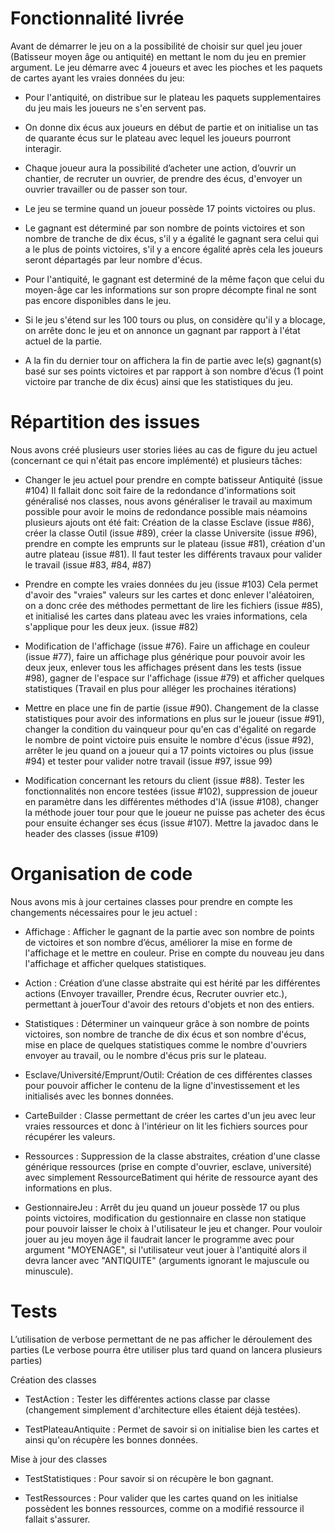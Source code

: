 # Fonctionnalité livrée
 Avant de démarrer le jeu on a la possibilité de choisir sur quel jeu jouer (Batisseur moyen âge ou antiquité) en mettant le nom du jeu en premier argument.
 Le jeu démarre avec 4 joueurs et avec les pioches et les paquets de cartes ayant les vraies données du jeu:
* Pour l'antiquité, on distribue sur le plateau les paquets supplementaires du jeu mais les joueurs ne s'en servent pas.
 
* On donne dix écus aux joueurs en début de partie et on initialise un tas de quarante écus sur le plateau avec lequel les joueurs pourront interagir.

* Chaque joueur aura la possibilité d’acheter une action, d’ouvrir un chantier, de recruter un ouvrier, de prendre des écus, d'envoyer un ouvrier travailler ou de passer son tour.

* Le jeu se termine quand un joueur possède 17 points victoires ou plus.

* Le gagnant est déterminé par son nombre de points victoires et son nombre de tranche de dix écus, s'il y a égalité le gagnant sera celui qui a le plus de points victoires, s'il y a encore égalité après cela les joueurs seront départagés par leur nombre d'écus.

* Pour l'antiquité, le gagnant est determiné de la même façon que celui du moyen-âge car les informations sur son propre décompte final ne sont pas encore disponibles dans le jeu.

* Si le jeu s'étend sur les 100 tours ou plus, on considère qu'il y a blocage, on arrête donc le jeu et on annonce un gagnant par rapport à l'état actuel de la partie.

* A la fin du dernier tour on affichera la fin de partie avec le(s) gagnant(s) basé sur ses points victoires et par rapport à son nombre d’écus (1 point victoire par tranche de dix écus) ainsi que les statistiques du jeu.

# Répartition des issues
Nous avons créé plusieurs user stories liées au cas de figure du jeu actuel (concernant ce qui n'était pas encore implémenté) et plusieurs tâches:

* Changer le jeu actuel pour prendre en compte batisseur Antiquité (issue #104)
Il fallait donc soit faire de la redondance d'informations soit généralisé nos classes, nous avons généraliser le travail au maximum possible pour avoir le moins de redondance possible mais néamoins plusieurs ajouts ont été fait: Création de la classe Esclave (issue #86), créer la classe Outil (issue #89), créer la classe Universite (issue #96), prendre en compte les emprunts sur le plateau (issue #81), création d'un autre plateau (issue #81). Il faut tester les différents travaux pour valider le travail (issue #83, #84, #87)

* Prendre en compte les vraies données du jeu (issue #103)
Cela permet d'avoir des "vraies" valeurs sur les cartes et donc enlever l'aléatoiren, on a donc crée des méthodes permettant de lire les fichiers (issue #85), et initialisé les cartes dans plateau avec les vraies informations, cela s'applique pour les deux jeux. (issue #82)

* Modification de l'affichage (issue #76).
Faire un affichage en couleur (issue #77), faire un affichage plus générique pour pouvoir avoir les deux jeux, enlever tous les affichages présent dans les tests (issue #98), gagner de l'espace sur l'affichage (issue #79) et afficher quelques statistiques (Travail en plus pour alléger les prochaines itérations)

* Mettre en place une fin de partie (issue #90).
Changement de la classe statistiques pour avoir des informations en plus sur le joueur (issue #91), changer la condition du vainqueur pour qu'en cas d'égalité on regarde le nombre de point victoire puis ensuite le nombre d'écus (issue #92), arrêter le jeu quand on a joueur qui a 17 points victoires ou plus (issue #94) et tester pour valider notre travail (issue #97, issue 99)

* Modification concernant les retours du client (issue #88).
Tester les fonctionnalités non encore testées (issue #102), suppression de joueur en paramètre dans les différentes méthodes d'IA (issue #108), changer la méthode jouer tour pour que le joueur ne puisse pas acheter des écus pour ensuite échanger ses écus (issue #107). Mettre la javadoc dans le header des classes (issue #109)


# Organisation de code

Nous avons mis à jour certaines classes pour prendre en compte les changements nécessaires pour le jeu actuel :

* Affichage : Afficher le gagnant de la partie avec son nombre de points de victoires et son nombre d’écus, améliorer la mise en forme de l'affichage et le mettre en couleur.
Prise en compte du nouveau jeu dans l'affichage et afficher quelques statistiques.

* Action : Création d’une classe abstraite qui est hérité par les différentes actions (Envoyer travailler, Prendre écus, Recruter ouvrier etc.), permettant à jouerTour d'avoir des retours d'objets et non des entiers.

* Statistiques : Déterminer un vainqueur grâce à son nombre de points victoires, son nombre de tranche de dix écus et son nombre d'écus, mise en place de quelques statistiques comme le nombre d'ouvriers envoyer au travail, ou le nombre d'écus pris sur le plateau.

* Esclave/Université/Emprunt/Outil: Création de ces différentes classes pour pouvoir afficher le contenu de la ligne d'investissement et les initialisés avec les bonnes données.

* CarteBuilder : Classe permettant de créer les cartes d'un jeu avec leur vraies ressources et donc à l'intérieur on lit les fichiers sources pour récupérer les valeurs.

* Ressources : Suppression de la classe abstraites, création d'une classe générique ressources (prise en compte d'ouvrier, esclave, université) avec simplement RessourceBatiment qui hérite de ressource ayant des informations en plus.

* GestionnaireJeu : Arrêt du jeu quand un joueur possède 17 ou plus points victoires, modification du gestionnaire en classe non statique pour pouvoir laisser le choix à l'utilisateur le jeu et changer.
Pour vouloir jouer au jeu moyen âge il faudrait lancer le programme avec pour argument "MOYENAGE", si l'utilisateur veut jouer à l'antiquité alors il devra lancer avec "ANTIQUITE" (arguments ignorant le majuscule ou minuscule).


# Tests
L’utilisation de verbose permettant de ne pas afficher le déroulement des parties (Le verbose pourra être utiliser plus tard quand on lancera plusieurs parties)

Création des classes
*	TestAction : Tester les différentes actions classe par classe (changement simplement d'architecture elles étaient déjà testées).
  
*	TestPlateauAntiquite : Permet de savoir si on initialise bien les cartes et ainsi qu'on récupère les bonnes données.

Mise à jour des classes

*	TestStatistiques : Pour savoir si on récupère le bon gagnant.

*	TestRessources : Pour valider que les cartes quand on les initialse possèdent les bonnes ressources, comme on a modifié ressource il fallait s'assurer.








 
